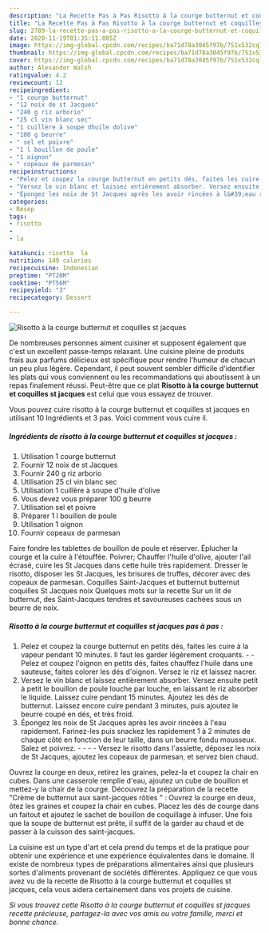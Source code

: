 ```yaml
---
description: "La Recette Pas à Pas Risotto à la courge butternut et coquilles st jacques"
title: "La Recette Pas à Pas Risotto à la courge butternut et coquilles st jacques"
slug: 2789-la-recette-pas-a-pas-risotto-a-la-courge-butternut-et-coquilles-st-jacques
date: 2020-11-19T01:35:11.085Z
image: https://img-global.cpcdn.com/recipes/ba71d78a3045f97b/751x532cq70/risotto-a-la-courge-butternut-et-coquilles-st-jacques-photo-principale-de-la-recette.jpg
thumbnail: https://img-global.cpcdn.com/recipes/ba71d78a3045f97b/751x532cq70/risotto-a-la-courge-butternut-et-coquilles-st-jacques-photo-principale-de-la-recette.jpg
cover: https://img-global.cpcdn.com/recipes/ba71d78a3045f97b/751x532cq70/risotto-a-la-courge-butternut-et-coquilles-st-jacques-photo-principale-de-la-recette.jpg
author: Alexander Walsh
ratingvalue: 4.2
reviewcount: 12
recipeingredient:
- "1 courge butternut"
- "12 noix de st Jacques"
- "240 g riz arborio"
- "25 cl vin blanc sec"
- "1 cuillère à soupe dhuile dolive"
- "100 g beurre"
- " sel et poivre"
- "1 l bouillon de poule"
- "1 oignon"
- " copeaux de parmesan"
recipeinstructions:
- "Pelez et coupez la courge butternut en petits dés, faites les cuire à la vapeur pendant 10 minutes. Il faut les garder légèrement croquants.  Pelez et coupez l&#39;oignon en petits dés, faites chauffez l&#39;huile dans une sauteuse, faites colorer les dés d&#39;oignon. Versez le riz et laissez nacrer."
- "Versez le vin blanc et laissez entièrement absorber. Versez ensuite petit à petit le bouillon de poule louche par louche, en laissant le riz absorber le liquide. Laissez cuire pendant 15 minutes. Ajoutez les dés de butternut. Laissez encore cuire pendant 3 minutes, puis ajoutez le beurre coupé en dés, et très froid."
- "Épongez les noix de St Jacques après les avoir rincées à l&#39;eau rapidement. Farinez-les puis snackez les rapidement 1 à 2 minutes de chaque côté en fonction de leur taille, dans un beurre fondu mousseux. Salez et poivrez.     Versez le risotto dans l&#39;assiette, déposez les noix de St Jacques, ajoutez les copeaux de parmesan, et servez bien chaud."
categories:
- Resep
tags:
- risotto
- 
- la

katakunci: risotto  la 
nutrition: 149 calories
recipecuisine: Indonesian
preptime: "PT20M"
cooktime: "PT56M"
recipeyield: "3"
recipecategory: Dessert

---
```



![Risotto à la courge butternut et coquilles st jacques](https://img-global.cpcdn.com/recipes/ba71d78a3045f97b/751x532cq70/risotto-a-la-courge-butternut-et-coquilles-st-jacques-photo-principale-de-la-recette.jpg)

De nombreuses personnes aiment cuisiner et supposent également que c'est un excellent passe-temps relaxant. Une cuisine pleine de produits frais aux parfums délicieux est spécifique pour rendre l'humeur de chacun un peu plus légère. Cependant, il peut souvent sembler difficile d'identifier les plats qui vous conviennent ou les recommandations qui aboutissent à un repas finalement réussi. Peut-être que ce plat <strong> Risotto à la courge butternut et coquilles st jacques </strong> est celui que vous essayez de trouver.

<!--inarticleads1-->

Vous pouvez cuire risotto à la courge butternut et coquilles st jacques en utilisant 10 Ingrédients et 3 pas. Voici comment vous cuire il.

##### Ingrédients de risotto à la courge butternut et coquilles st jacques :

1. Utilisation 1 courge butternut
1. Fournir 12 noix de st Jacques
1. Fournir 240 g riz arborio
1. Utilisation 25 cl vin blanc sec
1. Utilisation 1 cuillère à soupe d&#39;huile d&#39;olive
1. Vous devez vous préparer 100 g beurre
1. Utilisation  sel et poivre
1. Préparer 1 l bouillon de poule
1. Utilisation 1 oignon
1. Fournir  copeaux de parmesan


Faire fondre les tablettes de bouillon de poule et réserver. Éplucher la courge et la cuire à l&#39;étouffée. Poivrer; Chauffer l&#39;huile d&#39;olive, ajouter l&#39;ail écrasé, cuire les St Jacques dans cette huile très rapidement. Dresser le risotto, disposer les St Jacques, les brisures de truffes, décorer avec des copeaux de parmesan. Coquilles Saint-Jacques et butternut butternut coquilles St Jacques noix Quelques mots sur la recette Sur un lit de butternut, des Saint-Jacques tendres et savoureuses cachées sous un beurre de noix. 

<!--inarticleads2-->

##### Risotto à la courge butternut et coquilles st jacques pas à pas :

1. Pelez et coupez la courge butternut en petits dés, faites les cuire à la vapeur pendant 10 minutes. Il faut les garder légèrement croquants. -  - Pelez et coupez l&#39;oignon en petits dés, faites chauffez l&#39;huile dans une sauteuse, faites colorer les dés d&#39;oignon. Versez le riz et laissez nacrer.
1. Versez le vin blanc et laissez entièrement absorber. Versez ensuite petit à petit le bouillon de poule louche par louche, en laissant le riz absorber le liquide. Laissez cuire pendant 15 minutes. Ajoutez les dés de butternut. Laissez encore cuire pendant 3 minutes, puis ajoutez le beurre coupé en dés, et très froid.
1. Épongez les noix de St Jacques après les avoir rincées à l&#39;eau rapidement. Farinez-les puis snackez les rapidement 1 à 2 minutes de chaque côté en fonction de leur taille, dans un beurre fondu mousseux. Salez et poivrez. -  -   -  - Versez le risotto dans l&#39;assiette, déposez les noix de St Jacques, ajoutez les copeaux de parmesan, et servez bien chaud.


Ouvrez la courge en deux, retirez les graines, pelez-la et coupez la chair en cubes. Dans une casserole remplie d&#39;eau, ajoutez un cube de bouillon et mettez-y la chair de la courge. Découvrez la préparation de la recette &#34;Crème de butternut aux saint-jacques rôties &#34; : Ouvrez la courge en deux, ôtez les graines et coupez la chair en cubes. Placez les dés de courge dans un faitout et ajoutez le sachet de bouillon de coquillage à infuser. Une fois que la soupe de butternut est prête, il suffit de la garder au chaud et de passer à la cuisson des saint-jacques. 

<!--inarticleads1-->

<p>
La cuisine est un type d'art et cela prend du temps et de la pratique pour obtenir une expérience et une expérience équivalentes dans le domaine. Il existe de nombreux types de préparations alimentaires ainsi que plusieurs sortes d'aliments provenant de sociétés différentes. Appliquez ce que vous avez vu de la recette de Risotto à la courge butternut et coquilles st jacques, cela vous aidera certainement dans vos projets de cuisine.
</p>

<p>
<i>Si vous trouvez cette Risotto à la courge butternut et coquilles st jacques recette précieuse, partagez-la avec vos amis ou votre famille, merci et bonne chance.</i>
</p>
